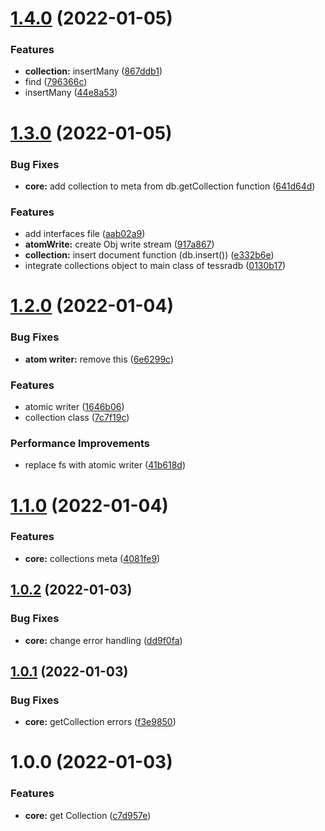 # [1.4.0](https://github.com/artegoser/TessraDB/compare/v1.3.0...v1.4.0) (2022-01-05)


### Features

* **collection:** insertMany ([867ddb1](https://github.com/artegoser/TessraDB/commit/867ddb1df752d4d2b5119c196a98d348f4c7faea))
* find ([796366c](https://github.com/artegoser/TessraDB/commit/796366c2a0872d5335b211808daa6f7e757b5a8f))
* insertMany ([44e8a53](https://github.com/artegoser/TessraDB/commit/44e8a53a1ff134c0637924de5dcab27e5d22eed0))

# [1.3.0](https://github.com/artegoser/TessraDB/compare/v1.2.0...v1.3.0) (2022-01-05)


### Bug Fixes

* **core:** add collection to meta from db.getCollection function ([641d64d](https://github.com/artegoser/TessraDB/commit/641d64d95df8890208d879ae248b7bfdf6fcfc53))


### Features

* add interfaces file ([aab02a9](https://github.com/artegoser/TessraDB/commit/aab02a950704c86a672938299dc30cc2270ce97e))
* **atomWrite:** create Obj write stream ([917a867](https://github.com/artegoser/TessraDB/commit/917a8678fb9d678cd94eb24043d38f7f0f477dd2))
* **collection:** insert document function (db.insert()) ([e332b6e](https://github.com/artegoser/TessraDB/commit/e332b6e029287be77561521077b88ad62dfba0d3))
* integrate collections object to main class of tessradb ([0130b17](https://github.com/artegoser/TessraDB/commit/0130b1762dcaab7ef622c6aedeeef8321f201080))

# [1.2.0](https://github.com/artegoser/TessraDB/compare/v1.1.0...v1.2.0) (2022-01-04)


### Bug Fixes

* **atom writer:** remove this ([6e6299c](https://github.com/artegoser/TessraDB/commit/6e6299c48aba9d25690b1c88e268d681ae52a4df))


### Features

* atomic writer ([1646b06](https://github.com/artegoser/TessraDB/commit/1646b06fcde00b2100f1b0a617fd3221631f1228))
* collection class ([7c7f19c](https://github.com/artegoser/TessraDB/commit/7c7f19c2ef1b9dcbdd39bedc2c33ae2e6b8a88e8))


### Performance Improvements

* replace fs with atomic writer ([41b618d](https://github.com/artegoser/TessraDB/commit/41b618d4eadf6c7c97084e4ac156f50cb0f0d2b0))

# [1.1.0](https://github.com/artegoser/TessraDB/compare/v1.0.2...v1.1.0) (2022-01-04)


### Features

* **core:** collections meta ([4081fe9](https://github.com/artegoser/TessraDB/commit/4081fe96dd811dc2ecfd978a7a118024d47d76b7))

## [1.0.2](https://github.com/artegoser/TessraDB/compare/v1.0.1...v1.0.2) (2022-01-03)


### Bug Fixes

* **core:** change error handling ([dd9f0fa](https://github.com/artegoser/TessraDB/commit/dd9f0faef4e74a67480fdad6ef7f1869fd66646c))

## [1.0.1](https://github.com/artegoser/TessraDB/compare/v1.0.0...v1.0.1) (2022-01-03)


### Bug Fixes

* **core:** getCollection errors ([f3e9850](https://github.com/artegoser/TessraDB/commit/f3e98506562a59a5b9f3c9ed88b0027b542f1fc5))

# 1.0.0 (2022-01-03)


### Features

* **core:** get Collection ([c7d957e](https://github.com/artegoser/TessraDB/commit/c7d957e230c1b04ee33e105e97f320495bd40f2f))

